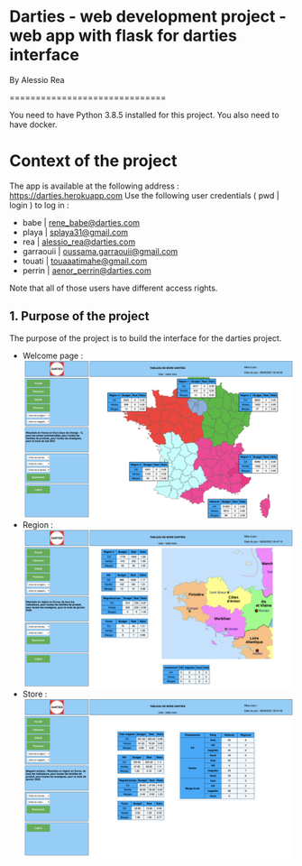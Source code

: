 # Darties - web development project -  web app with flask for darties interface

By Alessio Rea

==============================

You need to have Python 3.8.5 installed for this project. You also need to have docker.

# Context of the project

The app is available at the following address : https://darties.herokuapp.com
Use the following user credentials ( pwd | login ) to log in :
- babe | rene_babe@darties.com
- playa | splaya31@gmail.com
- rea | alessio_rea@darties.com
- garraouii | oussama.garraouii@gmail.com
- touati | touaaatimahe@gmail.com
- perrin | aenor_perrin@darties.com

Note that all of those users have different access rights.

## 1. Purpose of the project

The purpose of the project is to build the interface for the darties project.

- Welcome page :
    <img src="static/images/accueil.png" alt="Markdown Monster icon" style="float: left; margin-right: 10px;" />

- Region :
    <img src="static/images/region.png" alt="Markdown Monster icon" style="float: left; margin-right: 10px;" />

- Store :
    <img src="static/images/magasin.png" alt="Markdown Monster icon" style="float: left; margin-right: 10px;" />


